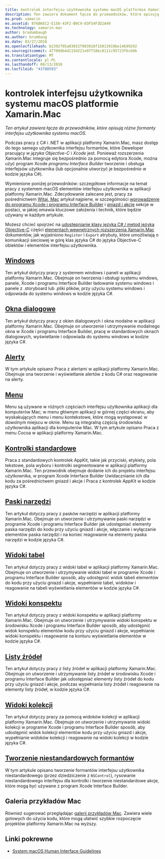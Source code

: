 ```yaml
---
title: kontrolek interfejsu użytkownika systemu macOS platformie Xamarin.Mac
description: Ten zawiera dokument łącza do przewodników, które opisują różne kontrolek interfejsu użytkownika dostępnych dla deweloperów platformy Xamarin.Mac. Połączona zawartość zajmuje się z systemu windows, okna dialogowe, alerty, menu, paski narzędzi, widoki tabel, widoki konspektu i więcej.
ms.prod: xamarin
ms.assetid: 876B6EC2-E158-43F2-B9C9-03F54F3D2A49
ms.technology: xamarin-mac
author: bradumbaugh
ms.author: brumbaug
ms.date: 03/27/2018
ms.openlocfilehash: b2392f05a03015f903918f15013919be14b99292
ms.sourcegitcommit: 47709db4d115d221e97f18bc8111c95723f6cb9b
ms.translationtype: MT
ms.contentlocale: pl-PL
ms.lasthandoff: 08/13/2018
ms.locfileid: "43780593"
---
```

# <a name="macos-user-interface-controls-in-xamarinmac"></a>kontrolek interfejsu użytkownika systemu macOS platformie Xamarin.Mac

_Ten artykuł zawiera łącza do przewodników, które opisują różne formanty interfejsu użytkownika systemu macOS._

Podczas pracy z C# i .NET w aplikacji platformy Xamarin.Mac, masz dostęp do tego samego użytkownika interfejsu formantów, które Deweloper pracujący w *języka Objective-C* i *Xcode* jest. Ponieważ rozszerzenia Xamarin.Mac integruje się bezpośrednio za pomocą edytora Xcode, można użyć program Xcode _programu Interface Builder_ tworzenie i obsługa interfejsów użytkownika (lub opcjonalnie utworzyć je bezpośrednio w kodzie języka C#).

Wymienione poniżej przewodników: szczegółowe informacje na temat pracy z systemem macOS elementów interfejsu użytkownika w aplikacji platformy Xamarin.Mac. Zdecydowanie zalecane jest, pracy za pośrednictwem [Witaj, Mac](~/mac/get-started/hello-mac.md) artykuł najpierw, w szczególności [wprowadzenie do programu Xcode i programu Interface Builder](~/mac/get-started/hello-mac.md#introduction-to-xcode-and-interface-builder) i [gniazd i akcje](~/mac/get-started/hello-mac.md#outlets-and-actions) sekcje w postaci, w jakiej omawia kluczowe założenia i technik, które będzie używany w każdym artykule.

Możesz chcieć spojrzeć na [udostępnianie klasy języka C# / metod języka Objective-C](~/mac/internals/how-it-works.md#exposing-c-classes--methods-to-objective-c) części [elementach wewnętrznych rozszerzenia Xamarin.Mac](~/mac/internals/how-it-works.md) dokumentów, jak wyjaśniono `Register` i `Export` atrybuty, które umożliwiają o komunikacji sieciowej w górę klas języka C# do języka Objective-C obiektów i elementów interfejsu użytkownika.

## <a name="windowsmacuser-interfacewindowmd"></a>[Windows](~/mac/user-interface/window.md)

Ten artykuł dotyczy pracy z systemem windows i paneli w aplikacji platformy Xamarin.Mac. Obejmuje on tworzenia i obsługi systemu windows, panele, Xcode i programu Interface Builder ładowanie systemu windows i panele z .storyboard lub .pliki plików, przy użyciu systemu windows i odpowiada do systemu windows w kodzie języka C#.

## <a name="dialogsmacuser-interfacedialogmd"></a>[Okna dialogowe](~/mac/user-interface/dialog.md)

Ten artykuł dotyczy pracy z okien dialogowych i okna modalne w aplikacji platformy Xamarin.Mac. Obejmuje on utworzenie i utrzymywanie modalnego okna w Xcode i programu Interface Builder, pracę w standardowych oknach dialogowych, wyświetlanie i odpowiada do systemu windows w kodzie języka C#.

## <a name="alertsmacuser-interfacealertmd"></a>[Alerty](~/mac/user-interface/alert.md)

W tym artykule opisano Praca z alertami w aplikacji platformy Xamarin.Mac. Obejmuje ona tworzenie i wyświetlanie alertów z kodu C# oraz reagowanie na alerty.

## <a name="menusmacuser-interfacemenumd"></a>[Menu](~/mac/user-interface/menu.md)

Menu są używane w różnych częściach interfejsu użytkownika aplikacji dla komputerów Mac; w menu głównym aplikacji w górnej części ekranu, aby wyskakujących menu i menu kontekstowe, które mogą występować w dowolnym miejscu w oknie. Menu są integralną częścią środowiska użytkownika aplikacji dla komputerów Mac. W tym artykule opisano Praca z menu Cocoa w aplikacji platformy Xamarin.Mac.

## <a name="standard-controlsmacuser-interfacestandard-controlsmd"></a>[Kontrolki standardowe](~/mac/user-interface/standard-controls.md)

Praca z standardowych kontrolek AppKit, takie jak przyciski, etykiety, pola tekstowe, pola wyboru i kontrolki segmentowane w aplikacji platformy Xamarin.Mac. Ten przewodnik obejmuje dodanie ich do projektu interfejsu użytkownika, w program Xcode Interface Builder Uwidacznianie ich dla kodu za pośrednictwem gniazd i akcje i Praca z kontrolek AppKit w kodzie języka C#.

## <a name="toolbarsmacuser-interfacetoolbarmd"></a>[Paski narzędzi](~/mac/user-interface/toolbar.md)

Ten artykuł dotyczy pracy z pasków narzędzi w aplikacji platformy Xamarin.Mac. Obejmuje on utworzenie i utrzymywanie paski narzędzi w programie Xcode i programu Interface Builder jak udostępniać elementy paska narzędzi do kodu przy użyciu gniazd i akcje, włączanie i wyłączanie elementów paska narzędzi i na koniec reagowanie na elementy paska narzędzi w kodzie języka C#.

## <a name="table-viewsmacuser-interfacetable-viewmd"></a>[Widoki tabel](~/mac/user-interface/table-view.md)

Ten artykuł dotyczy pracy z widoki tabel w aplikacji platformy Xamarin.Mac. Obejmuje on utworzenie i utrzymywanie widoki tabel w programie Xcode i programu Interface Builder sposób, aby udostępnić widok tabeli elementów do kodu przy użyciu gniazd i akcje, wypełnianie tabel, widoków i reagowanie na tabeli wyświetlania elementów w kodzie języka C#.

## <a name="outline-viewsmacuser-interfaceoutline-viewmd"></a>[Widoki konspektu](~/mac/user-interface/outline-view.md)

Ten artykuł dotyczy pracy z widoki konspektu w aplikacji platformy Xamarin.Mac. Obejmuje on utworzenie i utrzymywanie widoki konspektu w środowisku Xcode i programu Interface Builder sposób, aby udostępnić widok konspektu elementów kodu przy użyciu gniazd i akcje, wypełnianie widoki konspektu i reagowanie na konturu wyświetlania elementów w kodzie języka C#.

## <a name="source-listsmacuser-interfacesource-listmd"></a>[Listy źródeł](~/mac/user-interface/source-list.md)

Ten artykuł dotyczy pracy z listy źródeł w aplikacji platformy Xamarin.Mac. Obejmuje on utworzenie i utrzymywanie listy źródeł w środowisku Xcode i programu Interface Builder jak udostępniać elementy listy źródeł do kodu przy użyciu gniazd i akcje, podczas wypełniania listy źródeł i reagowanie na elementy listy źródeł, w kodzie języka C#.

## <a name="collection-viewsmacuser-interfacecollection-viewmd"></a>[Widoki kolekcji](~/mac/user-interface/collection-view.md)

Ten artykuł dotyczy pracy za pomocą widoków kolekcji w aplikacji platformy Xamarin.Mac. Obejmuje on utworzenie i utrzymywanie widoki kolekcji w programie Xcode i programu Interface Builder sposób, aby udostępnić widok kolekcji elementów kodu przy użyciu gniazd i akcje, wypełnianie widoków kolekcji i reagowanie na widoki kolekcji w kodzie języka C#.

## <a name="creating-custom-controlsmacuser-interfacecustom-controlsmd"></a>[Tworzenie niestandardowych formantów](~/mac/user-interface/custom-controls.md)

W tym artykule opisano tworzenie formantów interfejsu użytkownika niestandardowego (przez dziedziczenie z `NSControl`), rysowanie niestandardowego interfejsu dla kontrolki i tworzenie niestandardowe akcje, które mogą być używane z program Xcode Interface Builder.

## <a name="mac-samples-gallery"></a>Galeria przykładów Mac

Również sugerować przeglądając [galerii przykładów Mac](https://developer.xamarin.com/samples/mac/all/). Zawiera wiele gotowych do użycia kodu, które mogą ułatwić szybkie rozpoczęcie projektów platformy Xamarin.Mac na wyższy.

## <a name="related-links"></a>Linki pokrewne

- [System macOS Human Interface Guidelines](https://developer.apple.com/macos/human-interface-guidelines/overview/themes/)
